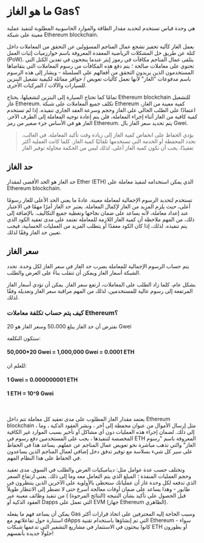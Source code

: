 # ما هو الغاز Gas؟

هي وحدة قياس تستخدم لتحديد مقدار الطاقة والموارد الحاسوبية المطلوبة لتنفيذ عملية معينة على شبكة Ethereum blockchain.

يعمل الغاز كآلية تحفيز تشجع عمال المناجم المسؤولين عن التحقق من المعاملات داخل كتلة عن طريق حل المشكلات الرياضية المعقدة المعروفة باسم خوارزميات إثبات العمل (PoW). يتلقى عمال المناجم مكافآت في رموز إيثر عندما ينجحون في تعدين الكتل التي تحتوي على معاملات صالحة ؛ يتم دفع هذه المكافآت من رسوم المعاملات التي يتقاضاها المستخدمون الذين يريدون التحقق من أفعالهم على السلسلة - ويشار إلى هذه الرسوم باسم مدفوعات "الغاز" لأنها تعمل كآليات تعويض / حوافز مماثلة لكيفية تشغيل البنزين للسيارات والآلات / المركبات الأخرى.

تمامًا كما تحتاج السيارة إلى البنزين لتشغيلها، يحتاج Ethereum blockchain للتشغيل غاز Ethereum. تكلف جميع المعاملات على شبكة Ethereum كمية معينة من الغاز، اعتمادًا على الطلب الحالي على الغاز وحجم وسرعة العقد الجاري تنفيذه. إذا لم تستخدم كمية كافية من الغاز أثناء إجراء المعاملة، فلن يتم إعادة توجيه المعاملة إلى الطرف الآخر. الغاز هو في الأساس جزء صغير من رمز Ethereum. يتم تحديد سعر الغاز بال Gwei.

> يؤدي الحفاظ على انخفاض كمية الغاز إلى زيادة وقت تأكيد المعاملة. في الغالب، تحدد المحفظة أو الخدمة التي تستخدمها تلقائيًا كمية الغاز. كلما كانت العملية أكثر تعقيدًا، يجب أن تكون كمية الغاز أعلى. لذلك ليس من الحكمة محاولة توفير الغاز

## حد الغاز

حد الغاز هو الحد الأقصى لمقدار Ether (ETH) الذي يمكن استخدامه لتنفيذ معاملة على Ethereum blockchain.

تستخدم لتحديد الرسوم الإجمالية لمعاملة معينة. عادةً ما يعني الحد الأعلى للغاز رسومًا أعلى، حيث يلزم المزيد من الغاز لإكمال المعاملة. يعتبر حد الغاز أمرًا مهمًا في الاعتبار عند إعداد معاملة، لأنه يساعد على ضمان نجاحها وتغطية جميع التكاليف. بالإضافة إلى ذلك، من المهم ملاحظة أن كمية الغاز اللازمة للمعاملة تعتمد على مدى تعقيد الكود الذي يتم تنفيذه. لذلك، إذا كان الكود معقدًا أو يتطلب المزيد من العمليات الحسابية، فيجب تعيين حد الغاز وفقًا لذلك.

## سعر الغاز

يتم حساب الرسوم الإجمالية للمعاملة بضرب حد الغاز في سعر الغاز لكل وحدة. تحدد الشبكة أسعار الغاز ويمكن أن تتقلب بناءً على العرض والطلب.

بشكل عام، كلما زاد الطلب على المعاملات، ارتفع سعر الغاز. يمكن أن تؤدي أسعار الغاز المرتفعة إلى رسوم عالية للمستخدمين، لذلك من المهم مراقبة سعر الغاز وتعديله وفقًا لذلك.

### كيف يتم حساب تكلفة معاملات Ethereum؟

نفترض أن حد الغاز يبلغ 50،000 وسعر الغاز هو 20 Gwei

ستكون التكلفة:

<h4 dir='ltr'>50,000*20 Gwei = 1,000,000 Gwei = 0.0001 ETH</h4>

للعلم ان:

<h4 dir='ltr'>1 Gwei = 0.000000001 ETH</h4>
<h4 dir='ltr'>1 ETH = 10^9 Gwei</h4>

<br/>

يعتمد مقدار الغاز المطلوب على مدى تعقيد كل معاملة تتم داخل Ethereum blockchain ، مثل إرسال الأموال من عنوان محفظة إلى آخر ، ونشر العقود الذكية ، وما إلى ذلك. لضمان إجراء هذه العمليات دون أي مشاكل أو تأخير بسبب الموارد غير الكافية المخصصة لتنفيذها ، يجب على المستخدمين دفع رسوم في ETH المعروفة باسم "رسوم الغاز" والتي تذهب مباشرة نحو تعويض عمال المناجم عن عملهم. يساعد هذا في الحفاظ على سير كل شيء بسلاسة مع توفير تدفق دخل إضافي لعمال المناجم الذين يساعدون في الحفاظ على هذا النظام المهم.

وتختلف حسب عدة عوامل مثل: ديناميكيات العرض والطلب في السوق. مدى تعقيد وحجم العمليات المنفذة ؛ المبلغ الذي يتم التعامل معه وما إلى ذلك. يعني ارتفاع السعر الذي تدفعه لكل وحدة غاز أن عملياتك ستحظى بالأولوية على الآخرين الذين ينتظرون في طابور - وهذا يساعد على ضمان أوقات معالجة أسرع حتى لا تضطر إلى الانتظار طويلاً قبل الحصول على تأكيد بشأن النتيجة (النتائج المرجوة) ) من تنفيذ وظائف معينة عبر العقود الذكية أو Dapps التي تعمل على EVM (جهاز Ethereum الظاهري).

يمكن أن يساعد فهم ما يفعله Gas وسبب الحاجة إليه المحترفين على اتخاذ قرارات أكثر استنارة حول تفاعلاتهم مع dApps التي تم إنشاؤها باستخدام تقنية Ethereum - سواء كانوا يبحثون في الاستثمار في مشاريع التشفير التي تدعمها شبكات ETH أو يطورون حلولًا جديدة بأنفسهم!
